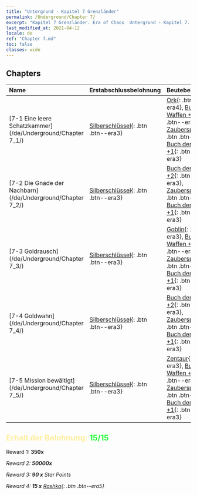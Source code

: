 ```yaml
---
title: "Untergrund - Kapitel 7 Grenzländer"
permalink: /Underground/Chapter 7/
excerpt: "Kapitel 7 Grenzländer. Era of Chaos  Untergrund - Kapitel 7. Grenzländer"
last_modified_at: 2021-04-12
locale: de
ref: "Chapter 7.md"
toc: false
classes: wide
---
```


## Chapters

  | Name |  Erstabschlussbelohnung | Beutebelohnung |
  |:------------|:------------|:------------| 
  | [7-1 Eine leere Schatzkammer](/de/Underground/Chapter 7_1/) | [Silberschlüssel](/de/Items/con_693/){: .btn .btn--era3} | [Ork](/de/Items/unt_219/){: .btn .btn--era4}, [Buch der Waffen +2](/de/Items/mat_32/){: .btn .btn--era3}, [Zauberspruchrollen](/de/Items/con_694/){: .btn .btn--era3}, [Buch der Waffen +1](/de/Items/mat_25/){: .btn .btn--era3} |
  | [7-2 Die Gnade der Nachbarn](/de/Underground/Chapter 7_2/) | [Silberschlüssel](/de/Items/con_693/){: .btn .btn--era3} | [Buch der Waffen +2](/de/Items/mat_32/){: .btn .btn--era3}, [Zauberspruchrollen](/de/Items/con_694/){: .btn .btn--era3}, [Buch der Waffen +1](/de/Items/mat_25/){: .btn .btn--era3} |
  | [7-3 Goldrausch](/de/Underground/Chapter 7_3/) | [Silberschlüssel](/de/Items/con_693/){: .btn .btn--era3} | [Goblin](/de/Items/unt_217/){: .btn .btn--era3}, [Buch der Waffen +2](/de/Items/mat_32/){: .btn .btn--era3}, [Zauberspruchrollen](/de/Items/con_694/){: .btn .btn--era3}, [Buch der Waffen +1](/de/Items/mat_25/){: .btn .btn--era3} |
  | [7-4 Goldwahn](/de/Underground/Chapter 7_4/) | [Silberschlüssel](/de/Items/con_693/){: .btn .btn--era3} | [Buch der Waffen +2](/de/Items/mat_32/){: .btn .btn--era3}, [Zauberspruchrollen](/de/Items/con_694/){: .btn .btn--era3}, [Buch der Waffen +1](/de/Items/mat_25/){: .btn .btn--era3} |
  | [7-5 Mission bewältigt](/de/Underground/Chapter 7_5/) | [Silberschlüssel](/de/Items/con_693/){: .btn .btn--era3} | [Zentaur](/de/Items/unt_199/){: .btn .btn--era3}, [Buch der Waffen +2](/de/Items/mat_32/){: .btn .btn--era3}, [Zauberspruchrollen](/de/Items/con_694/){: .btn .btn--era3}, [Buch der Waffen +1](/de/Items/mat_25/){: .btn .btn--era3} |


## <span style="color: #ffeea0">Erhalt der Belohnung: </span><span style="color: #27f73a">15/15</span>

 Reward 1:  **350x** <i class="fas fa-gem"/>

 Reward 2:  **50000x** <i class="fas fa-coins"/>

 Reward 3: **90 x** Star Points

 Reward 4: **15 x** [Rashka](/de/Items/her_384/){: .btn .btn--era5}


